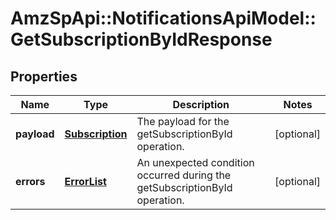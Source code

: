 # AmzSpApi::NotificationsApiModel::GetSubscriptionByIdResponse

## Properties
Name | Type | Description | Notes
------------ | ------------- | ------------- | -------------
**payload** | [**Subscription**](Subscription.md) | The payload for the getSubscriptionById operation. | [optional] 
**errors** | [**ErrorList**](ErrorList.md) | An unexpected condition occurred during the getSubscriptionById operation. | [optional] 



